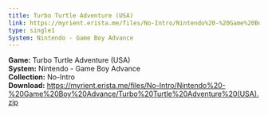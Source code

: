 ```yaml
---
title: Turbo Turtle Adventure (USA)
link: https://myrient.erista.me/files/No-Intro/Nintendo%20-%20Game%20Boy%20Advance/Turbo%20Turtle%20Adventure%20(USA).zip
type: single1
System: Nintendo - Game Boy Advance
---
```

<b>Game:</b> Turbo Turtle Adventure (USA)<br>
<b>System:</b> Nintendo - Game Boy Advance<br>
<b>Collection:</b> No-Intro<br>
<b>Download:</b> https://myrient.erista.me/files/No-Intro/Nintendo%20-%20Game%20Boy%20Advance/Turbo%20Turtle%20Adventure%20(USA).zip